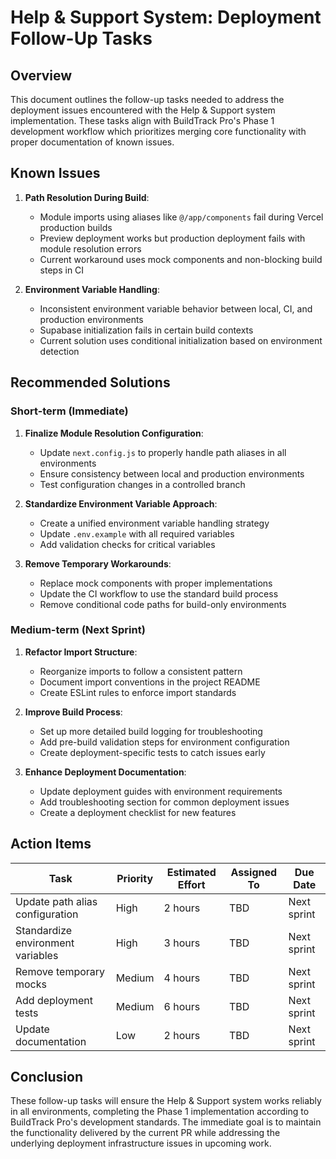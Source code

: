 # Help & Support System: Deployment Follow-Up Tasks

## Overview

This document outlines the follow-up tasks needed to address the deployment issues encountered with the Help & Support system implementation. These tasks align with BuildTrack Pro's Phase 1 development workflow which prioritizes merging core functionality with proper documentation of known issues.

## Known Issues

1. **Path Resolution During Build**:
   - Module imports using aliases like `@/app/components` fail during Vercel production builds
   - Preview deployment works but production deployment fails with module resolution errors
   - Current workaround uses mock components and non-blocking build steps in CI

2. **Environment Variable Handling**:
   - Inconsistent environment variable behavior between local, CI, and production environments
   - Supabase initialization fails in certain build contexts
   - Current solution uses conditional initialization based on environment detection

## Recommended Solutions

### Short-term (Immediate)

1. **Finalize Module Resolution Configuration**:
   - Update `next.config.js` to properly handle path aliases in all environments
   - Ensure consistency between local and production environments
   - Test configuration changes in a controlled branch

2. **Standardize Environment Variable Approach**:
   - Create a unified environment variable handling strategy
   - Update `.env.example` with all required variables
   - Add validation checks for critical variables

3. **Remove Temporary Workarounds**:
   - Replace mock components with proper implementations
   - Update the CI workflow to use the standard build process
   - Remove conditional code paths for build-only environments

### Medium-term (Next Sprint)

1. **Refactor Import Structure**:
   - Reorganize imports to follow a consistent pattern
   - Document import conventions in the project README
   - Create ESLint rules to enforce import standards

2. **Improve Build Process**:
   - Set up more detailed build logging for troubleshooting
   - Add pre-build validation steps for environment configuration
   - Create deployment-specific tests to catch issues early

3. **Enhance Deployment Documentation**:
   - Update deployment guides with environment requirements
   - Add troubleshooting section for common deployment issues
   - Create a deployment checklist for new features

## Action Items

| Task | Priority | Estimated Effort | Assigned To | Due Date |
|------|----------|------------------|-------------|----------|
| Update path alias configuration | High | 2 hours | TBD | Next sprint |
| Standardize environment variables | High | 3 hours | TBD | Next sprint |
| Remove temporary mocks | Medium | 4 hours | TBD | Next sprint |
| Add deployment tests | Medium | 6 hours | TBD | Next sprint |
| Update documentation | Low | 2 hours | TBD | Next sprint |

## Conclusion

These follow-up tasks will ensure the Help & Support system works reliably in all environments, completing the Phase 1 implementation according to BuildTrack Pro's development standards. The immediate goal is to maintain the functionality delivered by the current PR while addressing the underlying deployment infrastructure issues in upcoming work.
